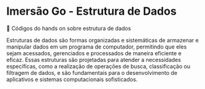 # Imersão Go - Estrutura de Dados

🎲 Códigos do hands on sobre estrutura de dados

Estruturas de dados são formas organizadas e sistemáticas de armazenar e manipular dados em um programa de computador, permitindo que eles sejam acessados, gerenciados e processados de maneira eficiente e eficaz. Essas estruturas são projetadas para atender a necessidades específicas, como a realização de operações de busca, classificação ou filtragem de dados, e são fundamentais para o desenvolvimento de aplicativos e sistemas computacionais sofisticados.
